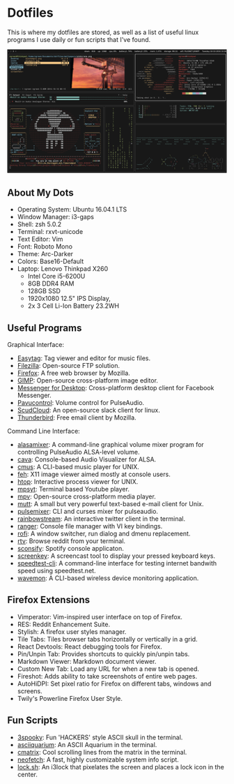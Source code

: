 # Dotfiles

This is where my dotfiles are stored, as well as a list of useful
linux programs I use daily or fun scripts that I've found.

![screenfetch](screenfetch.png)


## About My Dots

- Operating System: Ubuntu 16.04.1 LTS
- Window Manager: i3-gaps
- Shell: zsh 5.0.2
- Terminal: rxvt-unicode
- Text Editor: Vim
- Font: Roboto Mono
- Theme: Arc-Darker
- Colors: Base16-Default
- Laptop: Lenovo Thinkpad X260
  - Intel Core i5-6200U 
  - 8GB DDR4 RAM 
  - 128GB SSD
  - 1920x1080 12.5" IPS Display,
  - 2x 3 Cell Li-Ion Battery 23.2WH



## Useful Programs

Graphical Interface:

- [Easytag](https://wiki.gnome.org/Apps/EasyTAG): Tag viewer and editor for
  music files.
- [Filezilla](https://filezilla-project.org/): Open-source FTP solution.
- [Firefox](https://www.mozilla.org/en-GB/firefox/new/): A free web browser by
  Mozilla.
- [GIMP](https://www.gimp.org/): Open-source cross-platform image editor.
- [Messenger for Desktop](https://messengerfordesktop.com/): Cross-platform
  desktop client for Facebook Messenger.
- [Pavucontrol](https://apps.ubuntu.com/cat/applications/pavucontrol/): Volume
  control for PulseAudio.
- [ScudCloud](https://github.com/raelgc/scudcloud): An open-source
  slack client for linux.
- [Thunderbird](https://www.mozilla.org/en-GB/thunderbird/): Free email client
  by Mozilla.

Command Line Interface:

- [alasamixer](https://wiki.ubuntu.com/Audio/Alsamixer): A command-line
  graphical volume mixer program for controlling PulseAudio ALSA-level volume.
- [cava](https://github.com/karlstav/cava): Console-based Audio Visualizer for
  ALSA.
- [cmus](https://cmus.github.io/#home): A CLI-based music player for UNIX.
- [feh](https://feh.finalrewind.org/): X11 image viewer aimed mostly at console
  users.
- [htop](http://hisham.hm/htop/): Interactive process viewer for UNIX.
- [mpsyt](https://github.com/mps-youtube/mps-youtube): Terminal based
  Youtube player.
- [mpv](https://mpv.io/): Open-source cross-platform media player.
- [mutt](http://www.mutt.org/): A small but very powerful text-based 
  e-mail client for Unix.
- [pulsemixer](https://github.com/GeorgeFilipkin/pulsemixer): CLI and curses 
  mixer for pulseaudio.
- [rainbowstream](http://www.rainbowstream.org/): An interactive twitter client
  in the terminal.
- [ranger](http://ranger.nongnu.org/): Console file manager with VI key
  bindings.
- [rofi](https://davedavenport.github.io/rofi/): A window switcher, run dialog
  and dmenu replacement.
- [rtv](https://github.com/michael-lazar/rtv): Browse reddit from your terminal.
- [sconsify](https://github.com/fabiofalci/sconsify): Spotify console
  applicaton.
- [screenkey](https://github.com/wavexx/screenkey): A screencast tool to display
  your pressed keyboard keys.
- [speedtest-cli](https://github.com/sivel/speedtest-cli): A command-line 
  interface for testing internet bandwith speed using speedtest.net.
- [wavemon](https://github.com/uoaerg/wavemon): A CLI-based wireless device 
  monitoring application.



## Firefox Extensions

- Vimperator: Vim-inspired user interface on top of Firefox.
- RES: Reddit Enhancement Suite.
- Stylish: A firefox user styles manager.
- Tile Tabs: Tiles browser tabs horizontally or vertically in a grid.
- React Devtools: React debugging tools for Firefox.
- Pin/Unpin Tab: Provides shortcuts to quickly pin/unpin tabs.
- Markdown Viewer: Markdown document viewer.
- Custom New Tab: Load any URL for when a new tab is opened.
- Fireshot: Adds ability to take screenshots of entire web pages.
- AutoHiDPI: Set pixel ratio for Firefox on different tabs, windows and screens.
- Twily's Powerline Firefox User Style.



## Fun Scripts

- [3spooky](https://github.com/nathanielgreen/dotfiles/blob/master/funscripts/3spooky.lua): 
  Fun 'HACKERS' style ASCII skull in the terminal.
- [asciiquarium](https://github.com/cmatsuoka/asciiquarium): An ASCII Aquarium in
  the terminal.
- [cmatrix](http://www.asty.org/cmatrix/): Cool scrolling lines from the matrix
  in the terminal.
- [neofetch](https://github.com/dylanaraps/neofetch): A fast, highly customizable 
  system info script.
- [lock.sh](https://github.com/nathanielgreen/dotfiles/blob/master/funscripts/lock.sh): 
  An i3lock that pixelates the screen and places a lock icon in the center.

